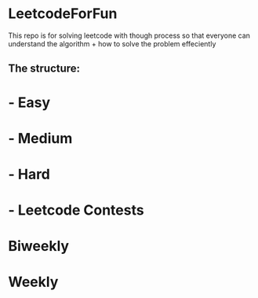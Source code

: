 # LeetcodeForFun
This repo is for solving leetcode with though process so that everyone can understand the algorithm + how to solve the problem effeciently
## The structure:
# - Easy
# - Medium 
# - Hard
# - Leetcode Contests
  # Biweekly
  # Weekly
